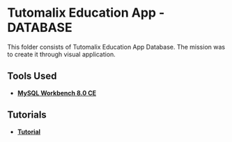 # Tutomalix Education App - DATABASE

This folder consists of Tutomalix Education App Database. The mission was to create it through visual application.

## Tools Used
* **[MySQL Workbench 8.0 CE](https://dev.mysql.com/downloads/workbench/)**

## Tutorials
* **[Tutorial](https://www.youtube.com/watch?v=uKwR9fWsZJ4)**
